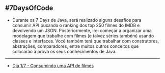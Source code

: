 ## #7DaysOfCode

* Durante os 7 Days de Java, será realizado alguns desafios para consumir API puxando o ranking dos top 250 filmes do IMDB e devolvendo um JSON. Posteriormente, irei começar a organizar uma modelagem que trabalhe com filmes (e talvez séries também) usando classes e interfaces. Você também terá que trabalhar com construtores, abstrações, comparadores, entre muitos outros conceitos que colocarão à prova os seus conhecimentos de Java.

---

* [Dia 1/7 - Consumindo uma API de filmes](https://github.com/nogueiraDani/Challenges-7DaysOfCodeJava/tree/main/Consumir-uma-API-de-filmes)
